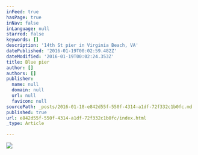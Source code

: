 ```yaml
---
inFeed: true
hasPage: true
inNav: false
inLanguage: null
starred: false
keywords: []
description: '14th St pier in Virginia Beach, VA'
datePublished: '2016-01-19T00:02:59.482Z'
dateModified: '2016-01-19T00:02:24.353Z'
title: Blue pier
author: []
authors: []
publisher:
  name: null
  domain: null
  url: null
  favicon: null
sourcePath: _posts/2016-01-18-e842d55f-550f-4314-a1df-72f332c1b0fc.md
published: true
url: e842d55f-550f-4314-a1df-72f332c1b0fc/index.html
_type: Article

---
```

![](https://the-grid-user-content.s3-us-west-2.amazonaws.com/b275eedc-fc8f-4ebe-9f0f-5bc7a04e987d.jpg)